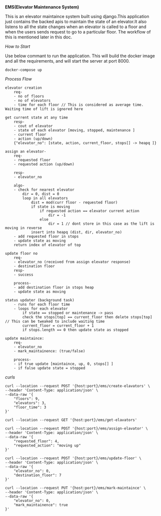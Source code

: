 
**EMS(Elevator Maintenance System)**

This is an elevator maintaince system built using django.This application just contains the backed apis
to maintain the state of an elevator.It also listens to all the state changes when an elevator is called to
a floor and when the users sends request to go to a particular floor.
The workflow of this is mentioned later in this doc.

*How to Start*

Use below commant to run the application. This will build the docker image and all the requirements,
and will start the server at port 8000.

```
docker-compose up
```


*Process Flow*
```
elevator creation
    req-
    - no of floors 
    - no of elevators
    - time for each floor // This is considered as average time. Waiting time of lift is ignored here

get current state at any time
    resp-
    - cout of elevator
    - state of each elevator [moving, stopped, maintenance ]
    - current floor
    - action (up/down)
    {"elevator_no": [state, action, current_floor, stops[] -> heapq ]}

assign an elevator-
    req-
    - requested floor
    - requested action (up/down)

    resp-
    - elevator_no

    algo-
    - check for nearest elevator
        dir = 0, dist = 0
        loop in all elevators
            dist = mod(curr floor - requested floor)
            if state is moving
                if requested action == elevator current action
                    dir = -1
                else
                    dir = 1 // dont store in this case as the lift is moving in reverse
            insert into heapq (dist, dir, elevator_no)
    - add requested floor in stops
    - update state as moving
    return index of elevator of top

update floor no
    req-
    - elevator_no (received from assign elevator response)
    - destination floor
    resp-
    - success

    process-
    - add destination floor in stops heap
    - update state as moving

status updater (background task)
    - runs for each floor time
    - loops for each elevator
        if state == stopped or maintenance -> pass
        check the stops[top] == current_floor then delete stops[top] // This can be tweaked to include waiting time
        current_floor = current_floor + 1
        if stops.length == 0 then update state as stopped

update maintaince:
    req-
    - elevator_no
    - mark_maintainence: (true/false)
    
    process-
    - if true update [maintaince, up, 0, stops[] ]
    - if false update state = stopped
```

*curls*
```
curl --location --request POST '{host:port}/ems/create-elavators' \
--header 'Content-Type: application/json' \
--data-raw '{
    "floors": 9,
    "elevators": 3,
    "floor_time": 3
}'

curl --location --request GET '{host:port}/ems/get-elavators'

curl --location --request POST '{host:port}/ems/assign-elavator' \
--header 'Content-Type: application/json' \
--data-raw '{
    "requested_floor": 4,
    "requested_action": "moving up"
}'

curl --location --request POST '{host:port}/ems/update-floor' \
--header 'Content-Type: application/json' \
--data-raw '{
    "elevator_no": 0,
    "destination_floor": 7
}'

curl --location --request PUT '{host:port}/ems/mark-maintaince' \
--header 'Content-Type: application/json' \
--data-raw '{
    "elevator_no": 0,
    "mark_maintainence": true
}'
```